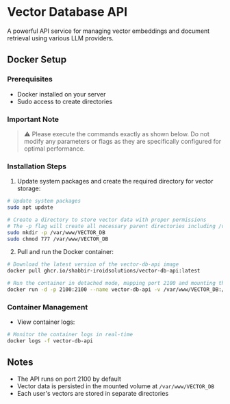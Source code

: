 # Vector Database API

A powerful API service for managing vector embeddings and document retrieval using various LLM providers.

## Docker Setup

### Prerequisites
- Docker installed on your server
- Sudo access to create directories

### Important Note
> ⚠️ Please execute the commands exactly as shown below. Do not modify any parameters or flags as they are specifically configured for optimal performance.

### Installation Steps

1. Update system packages and create the required directory for vector storage:
```bash
# Update system packages
sudo apt update

# Create a directory to store vector data with proper permissions
# The -p flag will create all necessary parent directories including /var/www if they don't exist
sudo mkdir -p /var/www/VECTOR_DB
sudo chmod 777 /var/www/VECTOR_DB
```

2. Pull and run the Docker container:
```bash
# Download the latest version of the vector-db-api image
docker pull ghcr.io/shabbir-iroidsolutions/vector-db-api:latest

# Run the container in detached mode, mapping port 2100 and mounting the vector storage directory
docker run -d -p 2100:2100 --name vector-db-api -v /var/www/VECTOR_DB:/app/VECTOR_DB ghcr.io/shabbir-iroidsolutions/vector-db-api:latest
```

### Container Management

- View container logs:
```bash
# Monitor the container logs in real-time
docker logs -f vector-db-api
```

## Notes

- The API runs on port 2100 by default
- Vector data is persisted in the mounted volume at `/var/www/VECTOR_DB`
- Each user's vectors are stored in separate directories
